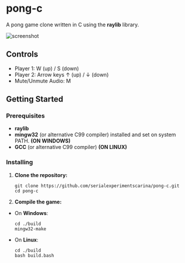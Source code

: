 # pong-c

A pong game clone written in C using the **raylib** library.

![screenshot](https://github.com/user-attachments/assets/aface784-f5bd-420a-aab6-3263c5d3cd5e)

## Controls

- Player 1: W (up) / S (down)
- Player 2: Arrow keys ↑ (up) / ↓ (down)
- Mute/Unmute Audio: M

## Getting Started

### Prerequisites

- **raylib**
- **mingw32** (or alternative C99 compiler) installed and set on system PATH. **(ON WINDOWS)**
- **GCC** (or alternative C99 compiler) **(ON LINUX)**

### Installing

1. **Clone the repository:**
   ```
   git clone https://github.com/serialexperimentscarina/pong-c.git
   cd pong-c
   ```
2. **Compile the game:**

- On **Windows**:
  ```
  cd ./build
  mingw32-make
  ```
- On **Linux**:
  ```
  cd ./build
  bash build.bash
  ```

